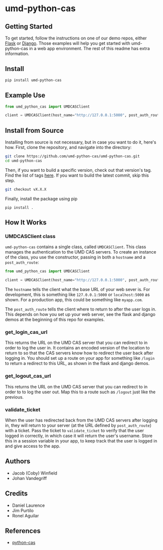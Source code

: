# umd-python-cas
## Getting Started
To get started, follow the instructions on one of our demo repos, either [Flask](https://github.com/umd-python-cas/flask-demo) or [Django](https://github.com/umd-python-cas/django-demo). Those examples will help you get started with umd-python-cas in a web app environment. The rest of this readme has extra information.
## Install
```bash
pip install umd-python-cas
```
## Example Use
```python
from umd_python_cas import UMDCASClient

client = UMDCASClient(host_name="http://127.0.0.1:5000", post_auth_route="/secure")
```
## Install from Source
Installing from source is not necessary, but in case you want to do it, here's how. First, clone the repository, and navigate into the directory:
```bash
git clone https://github.com/umd-python-cas/umd-python-cas.git
cd umd-python-cas
```
Then, if you want to build a specific version, check out that version's tag. Find the list of tags [here](https://github.com/umd-python-cas/umd-python-cas/tags). If you want to build the latest commit, skip this step.
```bash
git checkout vX.X.X
```
Finally, install the package using pip
```
pip install .
```
## How It Works
### UMDCASClient class
`umd-python-cas` contains a single class, called `UMDCASClient`. This class manages the authentication to the UMD CAS servers. To create an instance of the class, you use the constructor, passing in both a `hostname` and a `post_auth_route`:
```python
from umd_python_cas import UMDCASClient

client = UMDCASClient(host_name="http://127.0.0.1:5000", post_auth_route="/secure")
```
The `hostname` tells the client what the base URL of your web sever is. For development, this is something like `127.0.0.1:5000` or `localhost:5000` as shown. For a production app, this could be something like `myapp.com`.

The `post_auth_route` tells the client where to return to after the user logs in. This depends on how you set up your web server, see the flask and django demos at the beginning of this repo for examples.
### get_login_cas_url
This returns the URL on the UMD CAS server that you can redirect to in order to log the user in. It contains an encoded version of the location to return to so that the CAS servers know how to redirect the user back after logging in. You should set up a route on your app for something like `/login` to return a redirect to this URL, as shown in the flask and django demos.
### get_logout_cas_url
This returns the URL on the UMD CAS server that you can redirect to in order to to log the user out. Map this to a route such as `/logout` just like the previous.
### validate_ticket
When the user has redirected back from the UMD CAS servers after logging in, they will return to your server (at the URL defined by `post_auth_route`) with a ticket. Pass the ticket to `validate_ticket` to verify that the user logged in correctly, in which case it will return the user's username. Store this in a session variable in your app, to keep track that the user is logged in and give access to the app.
## Authors
 * Jacob (Coby) Winfield
 * Johan Vandegriff
## Credits
 * Daniel Laurence
 * Jim Purtilo
 * Ronel Aguilar
## References
 * [python-cas](https://github.com/python-cas/python-cas)
